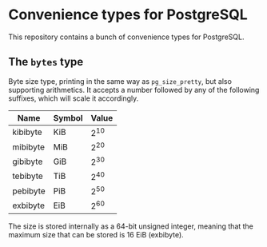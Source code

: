 # Convenience types for PostgreSQL

This repository contains a bunch of convenience types for PostgreSQL.

## The `bytes` type

Byte size type, printing in the same way as `pg_size_pretty`, but also
supporting arithmetics. It accepts a number followed by any of the
following suffixes, which will scale it accordingly.

| Name     | Symbol | Value          |
|----------|--------|----------------|
| kibibyte | KiB    | 2<sup>10</sup> |
| mibibyte | MiB    | 2<sup>20</sup> |
| gibibyte | GiB    | 2<sup>30</sup> |
| tebibyte | TiB    | 2<sup>40</sup> |
| pebibyte | PiB    | 2<sup>50</sup> |
| exbibyte | EiB    | 2<sup>60</sup> |

The size is stored internally as a 64-bit unsigned integer, meaning
that the maximum size that can be stored is 16 EiB (exbibyte).
